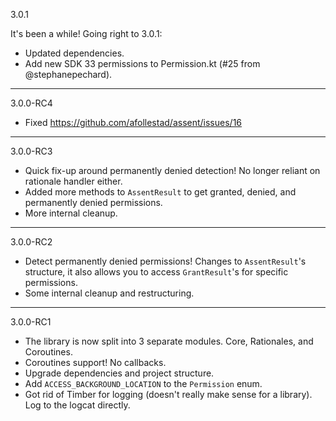3.0.1

It's been a while! Going right to 3.0.1:

* Updated dependencies.
* Add new SDK 33 permissions to Permission.kt (#25 from @stephanepechard).

---

3.0.0-RC4

* Fixed https://github.com/afollestad/assent/issues/16

---

3.0.0-RC3

* Quick fix-up around permanently denied detection! No longer reliant on rationale handler either.
* Added more methods to `AssentResult` to get granted, denied, and permanently denied permissions.
* More internal cleanup.

---

3.0.0-RC2

* Detect permanently denied permissions! Changes to `AssentResult`'s structure, it also allows you
to access `GrantResult`'s for specific permissions.
* Some internal cleanup and restructuring.

---

3.0.0-RC1

* The library is now split into 3 separate modules. Core, Rationales, and Coroutines.
* Coroutines support! No callbacks.
* Upgrade dependencies and project structure.
* Add `ACCESS_BACKGROUND_LOCATION` to the `Permission` enum.
* Got rid of Timber for logging (doesn't really make sense for a library). Log to the logcat directly.
